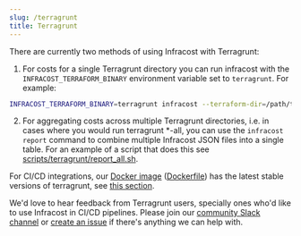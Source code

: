 ```yaml
---
slug: /terragrunt
title: Terragrunt
---
```


There are currently two methods of using Infracost with Terragrunt:

1. For costs for a single Terragrunt directory you can run infracost with the `INFRACOST_TERRAFORM_BINARY` environment variable set to `terragrunt`. For example:
  ```sh
  INFRACOST_TERRAFORM_BINARY=terragrunt infracost --terraform-dir=/path/to/code
  ```

2. For aggregating costs across multiple Terragrunt directories, i.e. in cases where you would run terragrunt *-all, you can use the `infracost report` command to combine multiple Infracost JSON files into a single table. For an example of a script that does this see [scripts/terragrunt/report_all.sh](https://github.com/infracost/infracost/blob/master/scripts/terragrunt/report_all.sh).

For CI/CD integrations, our [Docker image](https://hub.docker.com/repository/docker/infracost/infracost) ([Dockerfile](https://github.com/infracost/infracost/blob/master/Dockerfile)) has the latest stable versions of terragrunt, see [this section](/docs/environment_variables#terraform_binary).

We'd love to hear feedback from Terragrunt users, specially ones who'd like to use Infracost in CI/CD pipelines. Please join our [community Slack channel](https://www.infracost.io/community-chat) or [create an issue](https://github.com/infracost/infracost/issues/new/choose) if there's anything we can help with.
